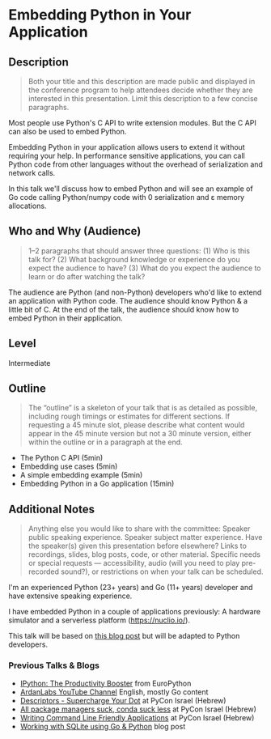 # Embedding Python in Your Application

## Description

> Both your title and this description are made public and displayed in the
> conference program to help attendees decide whether they are interested in
> this presentation. Limit this description to a few concise paragraphs.

Most people use Python's C API to write extension modules. But the C API can
also be used to embed Python.

Embedding Python in your application allows users to extend it without requiring your help.
In performance sensitive applications, you can call Python code from other
languages without the overhead of serialization and network calls.

In this talk we'll discuss how to embed Python and will see an example of Go
code calling Python/numpy code with 0 serialization and ε memory allocations.

## Who and Why (Audience)

> 1–2 paragraphs that should answer three questions: (1) Who is this talk for?
> (2) What background knowledge or experience do you expect the audience to
> have? (3) What do you expect the audience to learn or do after watching the
> talk?

The audience are Python (and non-Python) developers who'd like to extend an
application with Python code. The audience should know Python & a little bit of C.
At the end of the talk, the audience should know how to embed Python in their
application.

## Level

Intermediate


## Outline

> The “outline” is a skeleton of your talk that is as detailed as possible,
> including rough timings or estimates for different sections. If requesting a
> 45 minute slot, please describe what content would appear in the 45 minute
> version but not a 30 minute version, either within the outline or in a
> paragraph at the end.

- The Python C API (5min)
- Embedding use cases (5min)
- A simple embedding example (5min)
- Embedding Python in a Go application (15min)

## Additional Notes

> Anything else you would like to share with the committee: Speaker public
> speaking experience. Speaker subject matter experience. Have the speaker(s)
> given this presentation before elsewhere? Links to recordings, slides, blog
> posts, code, or other material. Specific needs or special requests —
> accessibility, audio (will you need to play pre-recorded sound?), or
> restrictions on when your talk can be scheduled.

I'm an experienced Python (23+ years) and Go (11+ years) developer and have
extensive speaking experience.

I have embedded Python in a couple of applications previously: A hardware simulator and a
serverless platform (https://nuclio.io/).

This talk will be based on [this blog
post](https://www.ardanlabs.com/blog/2020/09/using-python-memory.html) but will
be adapted to Python developers.

### Previous Talks & Blogs
- [IPython: The Productivity Booster](https://www.youtube.com/watch?v=Zmo2ZN1SJ_Q) from EuroPython
- [ArdanLabs YouTube Channel](https://www.youtube.com/channel/UCCgGRKeRM1b0LTDqqb4NqjA/videos) English, mostly Go content
- [Descriptors - Supercharge Your Dot](https://www.youtube.com/watch?v=J2jI-mSyG74&t=4s) at PyCon Israel (Hebrew)
- [All package managers suck, conda suck less](https://www.youtube.com/watch?v=ywsf3mmv6do) at PyCon Israel (Hebrew)
- [Writing Command Line Friendly Applications](https://www.youtube.com/watch?v=bbaypngQ7mE&t=1s) at PyCon Israel (Hebrew)
- [Working with SQLite using Go & Python](https://www.ardanlabs.com/blog/2020/11/working-with-sqlite-using-go-python.html) blog post

